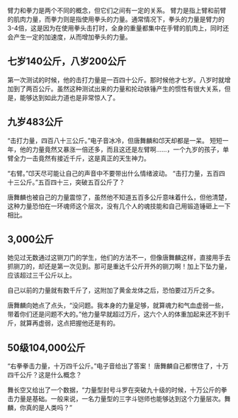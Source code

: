 
臂力和拳力是两个不同的概念，但它们之间有一定的关系。
臂力是指上臂和前臂的肌肉力量，而拳力则是指使用拳头的力量。通常情况下，拳头的力量是臂力的3-4倍，这是因为在使用拳头击打时，全身的重量都集中在手臂的肌肉上，同时还会产生一定的加速度，从而增加拳头的力量。

## 七岁140公斤，八岁200公斤
第一次测试的时候，他的击打力量是一百四十公斤。那时候他才七岁。八岁时就增加到了两百公斤。虽然这种测试出来的力量和抡动铁锤产生的惯性有很大关系，但是，能够达到如此力道也是非常惊人了。

## 九岁483公斤
“击打力量，四百八十三公斤。”电子音冰冷，但唐舞麟和邙天却都是一呆。
短短一年，他的力量竟然又暴涨一倍还多，而且这还是左臂啊……，一个九岁的孩子，单臂全力一击竟然有接近千斤，这是真正的天生神力。

“右臂。”邙天尽可能让自己的声音中不要带出什么情绪波动。
“击打力量，五百四十三公斤。”五百四十三，突破五百公斤了？

唐舞麟也被自己的力量震惊了，虽然他不知道五百多公斤意味着什么，但他清楚，这种力量恐怕在一环魂师这个层次，没有几个人的魂技能和自己用锻造锤砸上一下相比。

## 3,000公斤
她见过无数通过这铡刀门的学生，他们的方法不一，但像唐舞麟这样，直接用手去抓铡刀的，却还是第一次见到。那可是重达千公斤开外的铡刀啊！加上下坠力量，应该超过三千公斤以上。

自己以前的力量就有数千斤了，这附加了黄金龙体之后，恐怕要过万斤之多。

唐舞麟向她点了点头，“没问题。我本身的力量足够，就算魂力和气血虚弱一些，带着你们还是问题不大的。”他力量早就超过万斤，这六个人的体重加起来还不到千斤，就算再虚弱，这点把握他还是有的。

## 50级104,000公斤
“右拳拳击力量，十万四千公斤。”电子音给出了答案！
唐舞麟自己都愣住了，十万四千公斤？这是什么概念？

舞长空又给出了一个数据，“力量型封号斗罗在突破九十级的时候，十万公斤的拳击力量是基础。一般来说，一名力量型的三字斗铠师也能够达到这个力量层次。舞麟，你真的是人类吗？”
